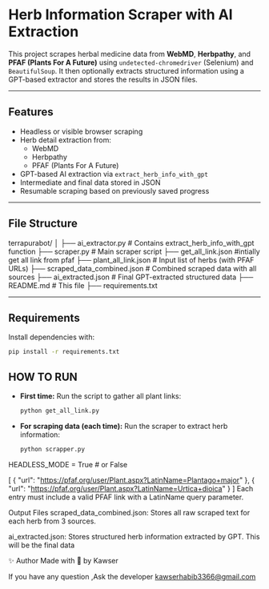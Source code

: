 # Herb Information Scraper with AI Extraction

This project scrapes herbal medicine data from **WebMD**, **Herbpathy**, and **PFAF (Plants For A Future)** using `undetected-chromedriver` (Selenium) and `BeautifulSoup`. It then optionally extracts structured information using a GPT-based extractor and stores the results in JSON files.

---

##  Features

- Headless or visible browser scraping
- Herb detail extraction from:
  - WebMD
  - Herbpathy
  - PFAF (Plants For A Future)
- GPT-based AI extraction via `extract_herb_info_with_gpt`
- Intermediate and final data stored in JSON
- Resumable scraping based on previously saved progress

---

##  File Structure
terrapurabot/
│
├── ai_extractor.py              # Contains extract_herb_info_with_gpt function
├── scraper.py                   # Main scraper script
├── get_all_link.json            #intially get all link from pfaf
├── plant_all_link.json          # Input list of herbs (with PFAF URLs)
├── scraped_data_combined.json   # Combined scraped data with all sources
├── ai_extracted.json            # Final GPT-extracted structured data
├── README.md                    # This file
├── requirements.txt





---

## Requirements

Install dependencies with:

```bash
pip install -r requirements.txt


```




## HOW TO RUN

* **First time:**
  Run the script to gather all plant links:

  ```bash
  python get_all_link.py
  ```

* **For scraping data (each time):**
  Run the scraper to extract herb information:

  ```bash
  python scrapper.py
  ```






HEADLESS_MODE = True  # or False





[
  {
    "url": "https://pfaf.org/user/Plant.aspx?LatinName=Plantago+major"
  },
  {
    "url": "https://pfaf.org/user/Plant.aspx?LatinName=Urtica+dioica"
  }
]
Each entry must include a valid PFAF link with a LatinName query parameter.





Output Files
scraped_data_combined.json: Stores all raw scraped text for each herb from 3 sources.



ai_extracted.json: Stores structured herb information extracted by GPT. This will be the final data




✨ Author
Made with 💚 by Kawser

If you have any question ,Ask the developer kawserhabib3366@gmail.com